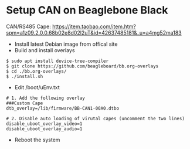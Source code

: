 # Setup CAN on Beaglebone Black

CAN/RS485 Cape: https://item.taobao.com/item.htm?spm=a1z09.2.0.0.68b02e8d02l2uT&id=42637485181&_u=a4mg52ma183

* Install latest Debian image from offical site
* Build and install overlays
```
$ sudo apt install device-tree-compiler
$ git clone https://github.com/beagleboard/bb.org-overlays
$ cd ./bb.org-overlays/
$ ./install.sh
```
* Edit /boot/uEnv.txt
```
# 1. Add the following overlay
###Custom Cape
dtb_overlay=/lib/firmware/BB-CAN1-00A0.dtbo

# 2. Disable auto loading of virutal capes (uncomment the two lines)
disable_uboot_overlay_video=1
disable_uboot_overlay_audio=1
```
* Reboot the system